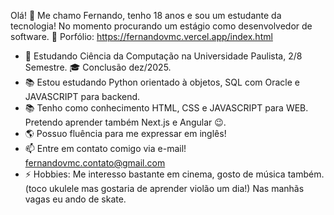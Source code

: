 Olá! 👋 Me chamo Fernando, tenho 18 anos e sou um estudante da tecnologia!
No momento procurando um estágio como desenvolvedor de software. 👀
Porfólio: https://fernandovmc.vercel.app/index.html

- 🏫 Estudando Ciência da Computação na Universidade Paulista, 2/8 Semestre. 🎓 Conclusão dez/2025.
- 📚 Estou estudando Python orientado à objetos, SQL com Oracle e JAVASCRIPT para backend.
- 📚 Tenho como conhecimento HTML, CSS e JAVASCRIPT para WEB. Pretendo aprender também Next.js e Angular 😉.
- 🌎 Possuo fluência para me expressar em inglês!
- 📫 Entre em contato comigo via e-mail! fernandovmc.contato@gmail.com
- ⚡ Hobbies: Me interesso bastante em cinema, gosto de música também. (toco ukulele mas gostaria de aprender violão um dia!) Nas manhãs vagas eu ando de skate.
